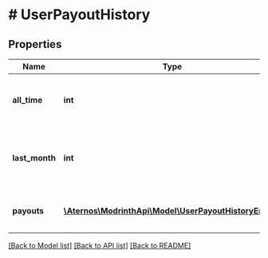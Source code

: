 # # UserPayoutHistory

## Properties

Name | Type | Description | Notes
------------ | ------------- | ------------- | -------------
**all_time** | **int** | The all-time balance accrued by this user | [optional]
**last_month** | **int** | The amount made by the user in the previous 30 days | [optional]
**payouts** | [**\Aternos\ModrinthApi\Model\UserPayoutHistoryEntry[]**](UserPayoutHistoryEntry.md) | A history of all of the user&#39;s past transactions | [optional]

[[Back to Model list]](../../README.md#models) [[Back to API list]](../../README.md#endpoints) [[Back to README]](../../README.md)
